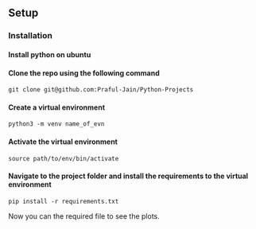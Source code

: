 ## Setup

### Installation
#### Install python on ubuntu
#### Clone the repo using the following command
    git clone git@github.com:Praful-Jain/Python-Projects
#### Create a virtual environment 
    python3 -m venv name_of_evn 
#### Activate the virtual environment
    source path/to/env/bin/activate
#### Navigate to the project folder and install the requirements to the virtual environment
    pip install -r requirements.txt
    
Now you can the required file to see the plots.
